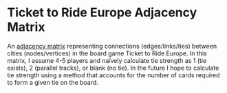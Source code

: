 # Ticket to Ride Europe Adjacency Matrix
An [adjacency matrix](http://faculty.ucr.edu/~hanneman/nettext/C5_%20Matrices.html) representing connections (edges/links/ties) between cities (nodes/vertices) in the board game Ticket to Ride Europe. In this matrix, I assume 4-5 players and naïvely calculate tie strength as 1 (tie exists), 2 (parallel tracks), or blank (no tie). In the future I hope to calculate tie strength using a method that accounts for the number of cards required to form a given tie on the board.